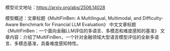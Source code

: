 模型论文地址：https://arxiv.org/abs/2506.14028

模型概述：文章标题《MultiFinBen: A Multilingual, Multimodal, and Difficulty-Aware Benchmark for Financial LLM Evaluation》
中文文章标题《MultiFinBen：一个面向金融LLM评估的多语言、多模态和难度感知的基准》
文章内容：介绍了MultiFinBen，一个针对金融领域大型语言模型评估的全新多语言、多模态基准，具备难度感知特性。
